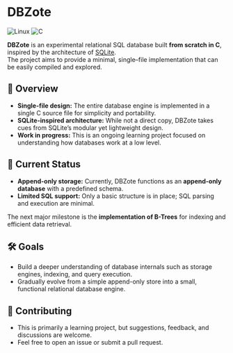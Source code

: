 # DBZote
![Linux](https://img.shields.io/badge/Linux-E34F26?style=for-the-badge&logo=linux&logoColor=black)
![C](https://img.shields.io/badge/c-%2300599C.svg?style=for-the-badge&logo=c&logoColor=white)

**DBZote** is an experimental relational SQL database built **from scratch in C**, inspired by the architecture of [SQLite](https://www.sqlite.org/).  
The project aims to provide a minimal, single–file implementation that can be easily compiled and explored.

## 📜 Overview
- **Single-file design:** The entire database engine is implemented in a single C source file for simplicity and portability.  
- **SQLite-inspired architecture:** While not a direct copy, DBZote takes cues from SQLite’s modular yet lightweight design.  
- **Work in progress:** This is an ongoing learning project focused on understanding how databases work at a low level.

## 🚧 Current Status
- **Append-only storage:** Currently, DBZote functions as an **append-only database** with a predefined schema.  
- **Limited SQL support:** Only a basic structure is in place; SQL parsing and execution are minimal.  

The next major milestone is the **implementation of B-Trees** for indexing and efficient data retrieval.

## 🛠️ Goals
- Build a deeper understanding of database internals such as storage engines, indexing, and query execution.  
- Gradually evolve from a simple append-only store into a small, functional relational database engine.

## 🤝 Contributing

- This is primarily a learning project, but suggestions, feedback, and discussions are welcome.
- Feel free to open an issue or submit a pull request.
